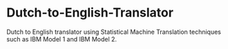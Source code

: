# Dutch-to-English-Translator
Dutch to English translator using Statistical Machine Translation techniques such as IBM Model 1 and IBM Model 2. 
